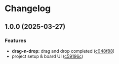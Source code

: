 # Changelog

## 1.0.0 (2025-03-27)


### Features

* **drag-n-drop:** drag and drop completed ([c048f88](https://github.com/mughalfrazk/react-projects/commit/c048f88d09f9ed5d42282d2ae3d7411e7cdb6e74))
* project setup & board UI ([c59196c](https://github.com/mughalfrazk/react-projects/commit/c59196c197d9c5a1bef25ac7e2b0b327c3e2a48f))
